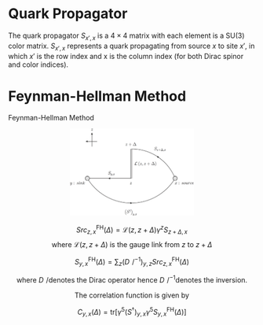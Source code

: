 # Quark Propagator

The quark propagator $S_{x',x}$ is a $4\times4$ matrix with each element is a SU(3) color matrix. $S_{x',x}$ represents a quark propagating from source $x$ to site $x'$, in which $x'$ is the row index and x is the column index (for both Dirac spinor and color indices).



# Feynman-Hellman Method

Feynman-Hellman Method

<center><img src="FH_drgrm.png" width="50%">


 $$
 Src^{\mathrm{FH}}_{z,x} \left(\Delta\right)= \mathcal{L}\left(z,z+\Delta\right)\gamma^z S_{z+\Delta,x}
 $$
where $\mathcal{L}\left(z,z+\Delta\right)$ is the gauge link from $z$ to $z+\Delta$

 $$
 S^{\mathrm{FH}}_{y,x}\left(\Delta\right) = \sum_z \left(D\!\!\!\!/^{-1}\right)_{y,z} Src^{\mathrm{FH}}_{z,x}\left(\Delta\right)
 $$

 where $D\!\!\!\!/$denotes the Dirac operator hence $D\!\!\!\!/^{-1}$denotes the inversion.
 
 The correlation function is given by

 $$
C_{y,x}\left(\Delta\right)=\mathrm{tr}\left[\gamma^5\left(S^\dagger\right)_{y,x}\gamma^5 S^{\mathrm{FH}}_{y,x}\left(\Delta\right)\right]
 $$